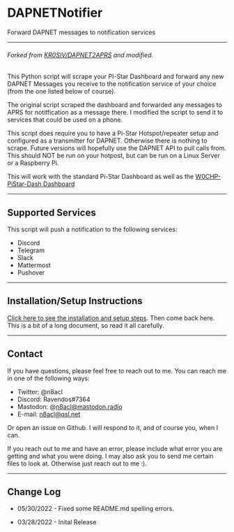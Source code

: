 # DAPNETNotifier
Forward DAPNET messages to notification services

---

###### Forked from [KR0SIV/DAPNET2APRS](https://github.com/KR0SIV/DAPNET2APRS) and modified.

This Python script will scrape your PI-Star Dashboard and forward any new DAPNET Messages you receive to the notification service of your choice (from the one listed below of course).

The original script scraped the dashboard and forwarded any messages to APRS for notitfication as a message there. I modified the script to send it to services that could be used on a phone.

This script does require you to have a Pi-Star Hotspot/repeater setup and configured as a transmitter for DAPNET. Otherwise there is nothing to scrape. Future versions will hopefully use the DAPNET API to pull calls from. This should NOT be run on your hotpost, but can be run on a Linux Server or a Raspberry Pi.

This will work with the standard Pi-Star Dashboard as well as the [W0CHP-PiStar-Dash Dashboard](https://w0chp.net/w0chp-pistar-dash/)

---

## Supported Services

This script will push a notification to the following services:

- Discord
- Telegram
- Slack
- Mattermost
- Pushover

---

## Installation/Setup Instructions

[Click here to see the installation and setup steps](https://github.com/n8acl/DAPNETNotifier/blob/master/Installation-Setup.md). Then come back here. This is a bit of a long document, so read it all carefully.

---
## Contact
If you have questions, please feel free to reach out to me. You can reach me in one of the following ways:

- Twitter: @n8acl
- Discord: Ravendos#7364
- Mastodon: @n8acl@mastodon.radio
- E-mail: n8acl@qsl.net

Or open an issue on Github. I will respond to it, and of course you, when I can. 

If you reach out to me and have an error, please include what error you are getting and what you were doing. I may also ask you to send me certain files to look at. Otherwise just reach out to me :).

---

## Change Log

* 05/30/2022 - Fixed some README.md spelling errors.

* 03/28/2022 - Inital Release
